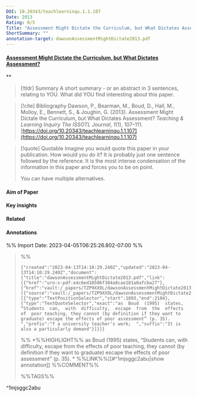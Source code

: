 ```yaml
---
DOI: 10.20343/teachlearninqu.1.1.107
Date: 2013
Rating: 0/5
Title: "Assessment Might Dictate the Curriculum, but What Dictates Assessment?"
ShortSummary: ""
annotation-target: dawsonAssessmentMightDictate2013.pdf
---
```



#### [Assessment Might Dictate the Curriculum, but What Dictates Assessment?](dawsonAssessmentMightDictate2013.pdf)
**



> [!tldr] Summary
> A short summary - or an abstract in 3 sentences, relating to YOU. What did YOU find interesting about this paper. 

> [!cite] Bibliography
>Dawson, P., Bearman, M., Boud, D., Hall, M., Molloy, E., Bennett, S., & Joughin, G. (2013). Assessment Might Dictate the Curriculum, but What Dictates Assessment? _Teaching & Learning Inquiry The ISSOTL Journal_, _1_(1), 107–111. [https://doi.org/10.20343/teachlearninqu.1.1.107](https://doi.org/10.20343/teachlearninqu.1.1.107)

> [!quote] Quotable
> Imagine you would quote this paper in your publication. How would you do it? It is probably just one sentence followed by the reference. It is the most intense condensation of the information in this paper and forces you to be on point. 
> 
> You can have multiple alternatives. 


#### Aim of Paper


#### Key insights 


#### Related

#### Annotations





%% Import Date: 2023-04-05T06:25:26.802-07:00 %%


>%%
>```annotation-json
>{"created":"2023-04-13T14:10:29.240Z","updated":"2023-04-13T14:10:29.240Z","document":{"title":"dawsonAssessmentMightDictate2013.pdf","link":[{"href":"urn:x-pdf:e4c6ed10506f384a8cae181a0afcba27"},{"href":"vault:/_papers/TZP9XX9L/dawsonAssessmentMightDictate2013.pdf"}],"documentFingerprint":"e4c6ed10506f384a8cae181a0afcba27"},"uri":"vault:/_papers/TZP9XX9L/dawsonAssessmentMightDictate2013.pdf","target":[{"source":"vault:/_papers/TZP9XX9L/dawsonAssessmentMightDictate2013.pdf","selector":[{"type":"TextPositionSelector","start":1893,"end":2104},{"type":"TextQuoteSelector","exact":"as  Boud  (1995)  states,  “Students  can,  with  difficulty,  escape  from  the  effects  of  poor teaching, they cannot (by definition if they want to graduate) escape the effects of poor assessment” (p. 35). ","prefix":"f a university teacher’s work;  ","suffix":"It is also a particularly demand"}]}]}
>```
>%%
>*%%HIGHLIGHT%% as  Boud  (1995)  states,  “Students  can,  with  difficulty,  escape  from  the  effects  of  poor teaching, they cannot (by definition if they want to graduate) escape the effects of poor assessment” (p. 35). *
>%%LINK%%[[#^1mjsggc2abu|show annotation]]
>%%COMMENT%%
>
>%%TAGS%%
>
^1mjsggc2abu
